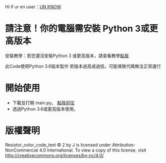 Hi if ur en user：[UN KNOW](https://123.123)

# 請注意！你的電腦需安裝 Python 3或更高版本
安裝教學：若您還沒安裝Python 3 或更高版本，請查看教學[點我](https://medium.com/python4u/python%E5%AE%89%E8%A3%9D%E6%95%99%E5%AD%B8-3878c0d7a469)

此Code使用Python 3.6版本製作
若版本過高或過低，可能導致代碼無法正常運行

# 開始使用
- 下載並打開 main.py。 [點我前往](https://github.com/Coca-Sprite/Resistor_color_code_test/blob/main/main.py)
- 透過Python 3.6或更高版本使用。

# 版權聲明
Resistor_color_code_test © 2 by J is licensed under Attribution-NonCommercial 4.0 International. To view a copy of this license, visit http://creativecommons.org/licenses/by-nc/4.0/